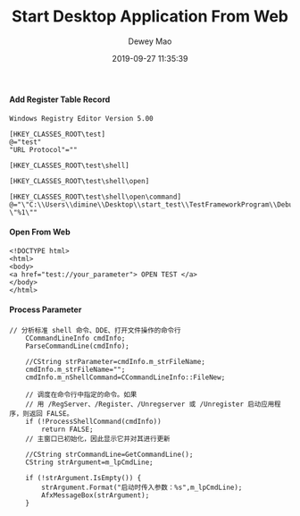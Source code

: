 ﻿--- 
layout: post 
title: "Start Desktop Application From Web" 
date: 2019-09-27 11:35:39 
author: Dewey Mao 
categories: Solution 
--- 
#### Add Register Table Record
```
Windows Registry Editor Version 5.00

[HKEY_CLASSES_ROOT\test]
@="test"
"URL Protocol"=""

[HKEY_CLASSES_ROOT\test\shell]

[HKEY_CLASSES_ROOT\test\shell\open]

[HKEY_CLASSES_ROOT\test\shell\open\command]
@="\"C:\\Users\\dimine\\Desktop\\start_test\\TestFrameworkProgram\\Debug\\TestFrameworkProgram.exe\" \"%1\""
```

#### Open From Web
```
<!DOCTYPE html>
<html>
<body>
<a href="test://your_parameter"> OPEN TEST </a>
</body>
</html>
```

#### Process Parameter
```
// 分析标准 shell 命令、DDE、打开文件操作的命令行
	CCommandLineInfo cmdInfo;
	ParseCommandLine(cmdInfo);

	//CString strParameter=cmdInfo.m_strFileName;
	cmdInfo.m_strFileName="";
	cmdInfo.m_nShellCommand=CCommandLineInfo::FileNew;

	// 调度在命令行中指定的命令。如果
	// 用 /RegServer、/Register、/Unregserver 或 /Unregister 启动应用程序，则返回 FALSE。
	if (!ProcessShellCommand(cmdInfo))
		return FALSE;
	// 主窗口已初始化，因此显示它并对其进行更新

	//CString strCommandLine=GetCommandLine();
	CString strArgument=m_lpCmdLine;

	if (!strArgument.IsEmpty()) {
		strArgument.Format("启动时传入参数：%s",m_lpCmdLine);
		AfxMessageBox(strArgument);
	}	
```
